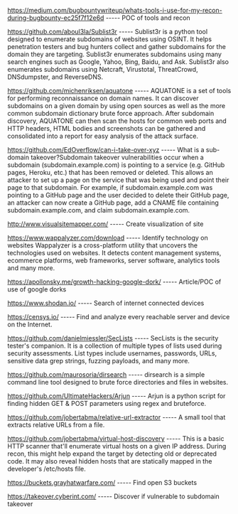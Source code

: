 https://medium.com/bugbountywriteup/whats-tools-i-use-for-my-recon-during-bugbounty-ec25f7f12e6d ----- POC of tools and recon

https://github.com/aboul3la/Sublist3r ----- Sublist3r is a python tool designed to enumerate subdomains of websites using OSINT. It helps penetration testers and bug hunters collect and gather subdomains for the domain they are targeting. Sublist3r enumerates subdomains using many search engines such as Google, Yahoo, Bing, Baidu, and Ask. Sublist3r also enumerates subdomains using Netcraft, Virustotal, ThreatCrowd, DNSdumpster, and ReverseDNS.

https://github.com/michenriksen/aquatone ----- AQUATONE is a set of tools for performing reconnaissance on domain names. It can discover subdomains on a given domain by using open sources as well as the more common subdomain dictionary brute force approach. After subdomain discovery, AQUATONE can then scan the hosts for common web ports and HTTP headers, HTML bodies and screenshots can be gathered and consolidated into a report for easy analysis of the attack surface.

https://github.com/EdOverflow/can-i-take-over-xyz ----- 
What is a sub-domain takeover?Subdomain takeover vulnerabilities occur when a subdomain (subdomain.example.com) is pointing to a service (e.g. GitHub pages, Heroku, etc.) that has been removed or deleted. This allows an attacker to set up a page on the service that was being used and point their page to that subdomain. For example, if subdomain.example.com was pointing to a GitHub page and the user decided to delete their GitHub page, an attacker can now create a GitHub page, add a CNAME file containing subdomain.example.com, and claim subdomain.example.com.

http://www.visualsitemapper.com/ ----- Create visualization of site

https://www.wappalyzer.com/download ----- Identify technology on websites
Wappalyzer is a cross-platform utility that uncovers the technologies used on websites. It detects content management systems, ecommerce platforms, web frameworks, server software, analytics tools and many more.

https://apollonsky.me/growth-hacking-google-dork/ ----- Article/POC of use of google dorks

https://www.shodan.io/ ----- Search of internet connected devices

https://censys.io/ ----- 
Find and analyze every reachable server and device on the Internet.

https://github.com/danielmiessler/SecLists ----- SecLists is the security tester's companion. It is a collection of multiple types of lists used during security assessments. List types include usernames, passwords, URLs, sensitive data grep strings, fuzzing payloads, and many more.

https://github.com/maurosoria/dirsearch ----- dirsearch is a simple command line tool designed to brute force directories and files in websites.

https://github.com/UltimateHackers/Arjun ----- Arjun is a python script for finding hidden GET & POST parameters using regex and bruteforce.

https://github.com/jobertabma/relative-url-extractor ----- A small tool that extracts relative URLs from a file.

https://github.com/jobertabma/virtual-host-discovery ----- This is a basic HTTP scanner that'll enumerate virtual hosts on a given IP address. During recon, this might help expand the target by detecting old or deprecated code. It may also reveal hidden hosts that are statically mapped in the developer's /etc/hosts file.

https://buckets.grayhatwarfare.com/ ----- Find open S3 buckets

https://takeover.cyberint.com/ ----- Discover if vulnerable to subdomain takeover
